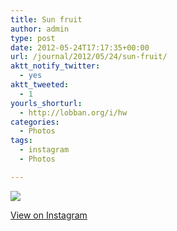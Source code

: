 ```yaml
---
title: Sun fruit
author: admin
type: post
date: 2012-05-24T17:17:35+00:00
url: /journal/2012/05/24/sun-fruit/
aktt_notify_twitter:
  - yes
aktt_tweeted:
  - 1
yourls_shorturl:
  - http://lobban.org/i/hw
categories:
  - Photos
tags:
  - instagram
  - Photos

---
```

![][1]

[View on Instagram][2]

 [1]: http://lobban.org/wp-content/uploads/HLIC/77c6989f78995afeb6642718e2a8cc0c.jpg
 [2]: http://instagr.am/p/LBHJqAqlnh/